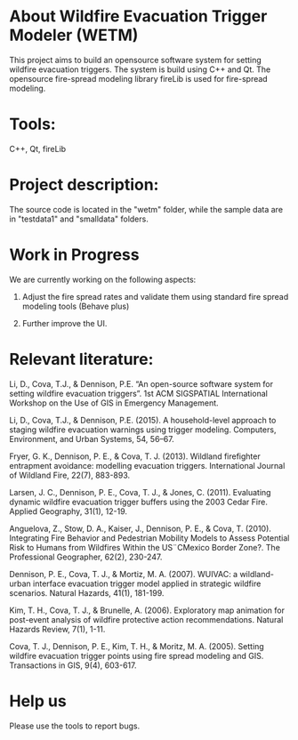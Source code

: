 # About Wildfire Evacuation Trigger Modeler (WETM)
This project aims to build an opensource software system for setting wildfire evacuation triggers. The system is build using C++ and Qt. The opensource fire-spread modeling library fireLib is used for fire-spread modeling. 
# Tools:
C++, Qt, fireLib
# Project description:
The source code is located in the "wetm" folder, while the sample data are in "testdata1" and "smalldata" folders. 
# Work in Progress
We are currently working on the following aspects:

1) Adjust the fire spread rates and validate them using standard fire spread modeling tools (Behave plus)

2) Further improve the UI. 
# Relevant literature:
Li, D., Cova, T.J., & Dennison, P.E. “An open-source software system for setting wildfire evacuation triggers”. 1st ACM SIGSPATIAL International Workshop on the Use of GIS in Emergency Management.

Li, D., Cova, T.J., & Dennison, P.E. (2015). A household-level approach to staging wildfire evacuation warnings using trigger modeling. Computers, Environment, and Urban Systems, 54, 56–67.

Fryer, G. K., Dennison, P. E., & Cova, T. J. (2013). Wildland firefighter entrapment avoidance: modelling evacuation triggers. International Journal of Wildland Fire, 22(7), 883-893.

Larsen, J. C., Dennison, P. E., Cova, T. J., & Jones, C. (2011). Evaluating dynamic wildfire evacuation trigger buffers using the 2003 Cedar Fire. Applied Geography, 31(1), 12-19.

Anguelova, Z., Stow, D. A., Kaiser, J., Dennison, P. E., & Cova, T. (2010). Integrating Fire Behavior and Pedestrian Mobility Models to Assess Potential Risk to Humans from Wildfires Within the US¨CMexico Border Zone?. The Professional Geographer, 62(2), 230-247.

Dennison, P. E., Cova, T. J., & Mortiz, M. A. (2007). WUIVAC: a wildland-urban interface evacuation trigger model applied in strategic wildfire scenarios. Natural Hazards, 41(1), 181-199.

Kim, T. H., Cova, T. J., & Brunelle, A. (2006). Exploratory map animation for post-event analysis of wildfire protective action recommendations. Natural Hazards Review, 7(1), 1-11.

Cova, T. J., Dennison, P. E., Kim, T. H., & Moritz, M. A. (2005). Setting wildfire evacuation trigger points using fire spread modeling and GIS. Transactions in GIS, 9(4), 603-617.

# Help us
Please use the tools to report bugs. 

 
